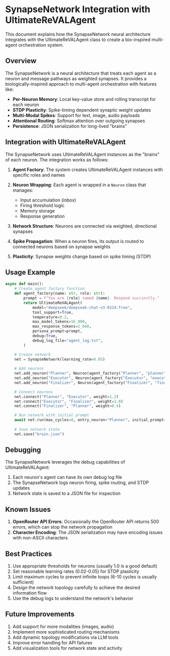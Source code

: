 # SynapseNetwork Integration with UltimateReVALAgent

This document explains how the SynapseNetwork neural architecture integrates with the UltimateReVALAgent class to create a bio-inspired multi-agent orchestration system.

## Overview

The SynapseNetwork is a neural architecture that treats each agent as a neuron and message pathways as weighted synapses. It provides a biologically-inspired approach to multi-agent orchestration with features like:

- **Per-Neuron Memory**: Local key-value store and rolling transcript for each neuron
- **STDP Plasticity**: Spike-timing dependent synaptic weight updates
- **Multi-Modal Spikes**: Support for text, image, audio payloads
- **Attentional Routing**: Softmax attention over outgoing synapses
- **Persistence**: JSON serialization for long-lived "brains"

## Integration with UltimateReVALAgent

The SynapseNetwork uses UltimateReVALAgent instances as the "brains" of each neuron. The integration works as follows:

1. **Agent Factory**: The system creates UltimateReVALAgent instances with specific roles and names
2. **Neuron Wrapping**: Each agent is wrapped in a `Neuron` class that manages:
   - Input accumulation (inbox)
   - Firing threshold logic
   - Memory storage
   - Response generation

3. **Network Structure**: Neurons are connected via weighted, directional synapses
4. **Spike Propagation**: When a neuron fires, its output is routed to connected neurons based on synapse weights
5. **Plasticity**: Synapse weights change based on spike timing (STDP)

## Usage Example

```python
async def main():
    # Create agent factory function
    def agent_factory(name: str, role: str):
        prompt = f"You are {role} named {name}. Respond succinctly."
        return UltimateReVALAgent(
            model="deepseek/deepseek-chat-v3-0324:free",
            tool_support=True,
            temperature=0.2,
            max_model_tokens=16_000,
            max_response_tokens=2_048,
            persona_prompt=prompt,
            debug=True,
            debug_log_file="agent_log.txt",
        )

    # Create network
    net = SynapseNetwork(learning_rate=0.05)
    
    # Add neurons
    net.add_neuron("Planner", Neuron(agent_factory("Planner", "planner"), threshold=1.0, role="planner"))
    net.add_neuron("Executor", Neuron(agent_factory("Executor", "executor"), threshold=1.0, role="executor"))
    net.add_neuron("Finalizer", Neuron(agent_factory("Finalizer", "finalizer"), threshold=1.0, role="finalizer"))

    # Connect neurons
    net.connect("Planner", "Executor", weight=1.2)
    net.connect("Executor", "Finalizer", weight=1.0)
    net.connect("Finalizer", "Planner", weight=0.4)

    # Run network with initial prompt
    await net.run(max_cycles=8, entry_neuron="Planner", initial_prompt="Your question here")
    
    # Save network state
    net.save("brain.json")
```

## Debugging

The SynapseNetwork leverages the debug capabilities of UltimateReVALAgent:

1. Each neuron's agent can have its own debug log file
2. The SynapseNetwork logs neuron firing, spike routing, and STDP updates
3. Network state is saved to a JSON file for inspection

## Known Issues

1. **OpenRouter API Errors**: Occasionally the OpenRouter API returns 500 errors, which can stop the network propagation
2. **Character Encoding**: The JSON serialization may have encoding issues with non-ASCII characters

## Best Practices

1. Use appropriate thresholds for neurons (usually 1.0 is a good default)
2. Set reasonable learning rates (0.02-0.05) for STDP plasticity
3. Limit maximum cycles to prevent infinite loops (6-10 cycles is usually sufficient)
4. Design the network topology carefully to achieve the desired information flow
5. Use the debug logs to understand the network's behavior

## Future Improvements

1. Add support for more modalities (images, audio)
2. Implement more sophisticated routing mechanisms
3. Add dynamic topology modifications via LLM tools
4. Improve error handling for API failures
5. Add visualization tools for network state and activity 